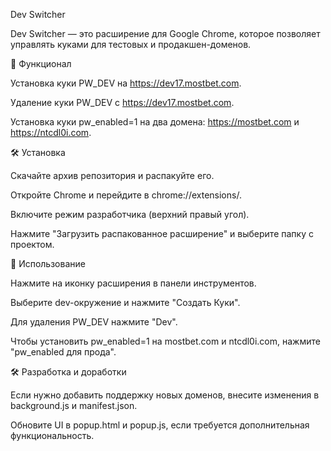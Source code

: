 Dev Switcher

Dev Switcher — это расширение для Google Chrome, которое позволяет управлять куками для тестовых и продакшен-доменов.

🚀 Функционал

Установка куки PW_DEV на https://dev17.mostbet.com.

Удаление куки PW_DEV с https://dev17.mostbet.com.

Установка куки pw_enabled=1 на два домена: https://mostbet.com и https://ntcdl0i.com.

🛠 Установка

Скачайте архив репозитория и распакуйте его.

Откройте Chrome и перейдите в chrome://extensions/.

Включите режим разработчика (верхний правый угол).

Нажмите "Загрузить распакованное расширение" и выберите папку с проектом.

🔧 Использование

Нажмите на иконку расширения в панели инструментов.

Выберите dev-окружение и нажмите "Создать Куки".

Для удаления PW_DEV нажмите "Dev".

Чтобы установить pw_enabled=1 на mostbet.com и ntcdl0i.com, нажмите "pw_enabled для прода".

🛠 Разработка и доработки

Если нужно добавить поддержку новых доменов, внесите изменения в background.js и manifest.json.

Обновите UI в popup.html и popup.js, если требуется дополнительная функциональность.
